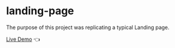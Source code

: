 # landing-page
The purpose of this project was replicating a typical Landing page.

[Live Demo](https://violydesigns.github.io/landing_page/) :point_left:



